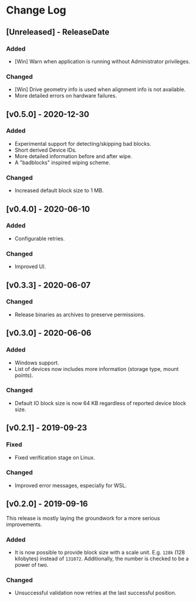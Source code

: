 # Change Log

## [Unreleased] - ReleaseDate

### Added

* [Win] Warn when application is running without Administrator privileges.

### Changed

* [Win] Drive geometry info is used when alignment info is not available.
* More detailed errors on hardware failures.

## [v0.5.0] - 2020-12-30

### Added

* Experimental support for detecting/skipping bad blocks.
* Short derived Device IDs.
* More detailed information before and after wipe.
* A "badblocks" inspired wiping scheme.

### Changed

* Increased default block size to 1 MB.

## [v0.4.0] - 2020-06-10

### Added

* Configurable retries.

### Changed

* Improved UI.

## [v0.3.3] - 2020-06-07

### Changed

* Release binaries as archives to preserve permissions.

## [v0.3.0] - 2020-06-06

### Added

* Windows support.
* List of devices now includes more information (storage type, mount points).

### Changed

* Default IO block size is now 64 KB regardless of reported device block size.

## [v0.2.1] - 2019-09-23

### Fixed

* Fixed verification stage on Linux.

### Changed

* Improved error messages, especially for WSL.

## [v0.2.0] - 2019-09-16

This release is mostly laying the groundwork for a more serious improvements.

### Added

* It is now possible to provide block size with a scale unit. E.g. `128k` (128 kilobytes) instead of `131072`. Additionally, the number is checked to be a power of two.

### Changed

* Unsuccessful validation now retries at the last successful position.
